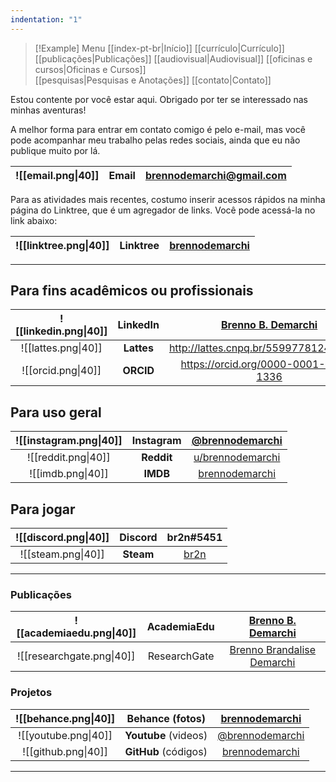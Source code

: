 ```yaml
---
indentation: "1"
---
```

> [!Example] Menu
> [[index-pt-br|Início]] [[currículo|Currículo]]  [[publicações|Publicações]] [[audiovisual|Audiovisual]] [[oficinas e cursos|Oficinas e Cursos]]  
> [[pesquisas|Pesquisas e Anotações]] [[contato|Contato]]

Estou contente por você estar aqui. Obrigado por ter se interessado nas minhas aventuras! 

A melhor forma para entrar em contato comigo é pelo e-mail, mas você pode acompanhar meu trabalho pelas redes sociais, ainda que eu não publique muito por lá.
   
| ![[email.png\|40]] | **Email** | brennodemarchi@gmail.com |
| :----------------: | :-------: | :----------------------: |

Para as atividades mais recentes, costumo inserir acessos rápidos na minha página do Linktree, que é um agregador de links. Você pode acessá-la no link abaixo:
   
| ![[linktree.png\|40]] | **Linktree** | [brennodemarchi](https://linktr.ee/brennodemarchi) |
| :-------------------: | :----------: | :------------------------------------------------: |

---
## Para fins acadêmicos ou profissionais   
  
| ![[linkedin.png\|40]] |  LinkedIn  | [Brenno B. Demarchi](https://www.linkedin.com/in/brennodemarchi/) |
| :-------------------: | :--------: | :---------------------------------------------------------------: |
|  ![[lattes.png\|40]]  | **Lattes** |              http://lattes.cnpq.br/5599778124078031               |
|  ![[orcid.png\|40]]   | **ORCID**  |               https://orcid.org/0000-0001-9701-1336               |

## Para uso geral

| ![[instagram.png\|40]] | **Instagram** |  [@brennodemarchi](https://www.instagram.com/brennodemarchi/)   |
| :--------------------: | :-----------: | :-------------------------------------------------------------: |
|  ![[reddit.png\|40]]   |  **Reddit**   | [u/brennodemarchi](https://www.reddit.com/user/brennodemarchi/) |
|   ![[imdb.png\|40]]    |   **IMDB**    |     [brennodemarchi](https://www.imdb.com/user/ur43026569)      |

## Para jogar

| ![[discord.png\|40]] | **Discord** |                  br2n#5451                  |
| :------------------: | :---------: | :-----------------------------------------: |
|  ![[steam.png\|40]]  |  **Steam**  | [br2n](https://steamcommunity.com/id/br2n/) |

---

### Publicações

   
| ![[academiaedu.png\|40]]  | **AcademiaEdu** |                 [Brenno B. Demarchi](https://ufsc.academia.edu/BrennoDemarchi)                 |
| :-----------------------: | :-------------: | :--------------------------------------------------------------------------------------------: |
| ![[researchgate.png\|40]] |  ResearchGate   | [ Brenno Brandalise Demarchi](https://www.researchgate.net/profile/Brenno-Brandalise-Demarchi) |
   
### Projetos
   
   
| ![[behance.png\|40]] | **Behance** (fotos)  |  [brennodemarchi](https://www.behance.net/brennodemarchi)  |
| :------------------: | :------------------: | :--------------------------------------------------------: |
| ![[youtube.png\|40]] | **Youtube** (videos) | [@brennodemarchi](https://www.youtube.com/@brennodemarchi) |
| ![[github.png\|40]]  | **GitHub** (códigos) |    [brennodemarchi](https://github.com/brennodemarchi)     |
   
---
